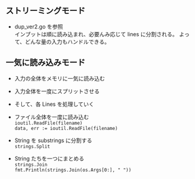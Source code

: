 ## ストリーミングモード
* dup_ver2.go を参照  
インプットは順に読み込まれ、必要んみ応じて lines に分割される。
よって、どんな量の入力もハンドルできる。

## 一気に読み込みモード
* 入力の全体をメモリに一気に読み込む
* 入力全体を一度にスプリットさせる
* そして、各 Lines を処理していく

* ファイル全体を一度に読み込む  
`ioutil.ReadFile(filename)`  
`data, err := ioutil.ReadFile(filename)`

* String を substrings に分割する  
`strings.Split`

* String たちを一つにまとめる  
`strings.Join`  
`fmt.Println(strings.Join(os.Args[0:], " "))`
